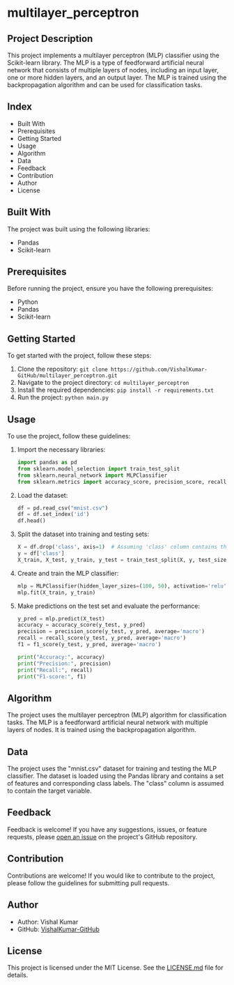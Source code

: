 # multilayer_perceptron

## Project Description

This project implements a multilayer perceptron (MLP) classifier using the Scikit-learn library. The MLP is a type of feedforward artificial neural network that consists of multiple layers of nodes, including an input layer, one or more hidden layers, and an output layer. The MLP is trained using the backpropagation algorithm and can be used for classification tasks.

## Index

- Built With
- Prerequisites
- Getting Started
- Usage
- Algorithm
- Data
- Feedback
- Contribution
- Author
- License

## Built With

The project was built using the following libraries:

- Pandas
- Scikit-learn

## Prerequisites

Before running the project, ensure you have the following prerequisites:

- Python
- Pandas 
- Scikit-learn

## Getting Started

To get started with the project, follow these steps:

1. Clone the repository: `git clone https://github.com/VishalKumar-GitHub/multilayer_perceptron.git`
2. Navigate to the project directory: `cd multilayer_perceptron`
3. Install the required dependencies: `pip install -r requirements.txt`
4. Run the project: `python main.py`

## Usage

To use the project, follow these guidelines:

1. Import the necessary libraries:

   ```python
   import pandas as pd
   from sklearn.model_selection import train_test_split
   from sklearn.neural_network import MLPClassifier
   from sklearn.metrics import accuracy_score, precision_score, recall_score, f1_score
   ```

2. Load the dataset:

   ```python
   df = pd.read_csv("mnist.csv")
   df = df.set_index('id')
   df.head()
   ```

3. Split the dataset into training and testing sets:

   ```python
   X = df.drop('class', axis=1)  # Assuming 'class' column contains the target variable
   y = df['class']
   X_train, X_test, y_train, y_test = train_test_split(X, y, test_size=0.2, random_state=42)
   ```

4. Create and train the MLP classifier:

   ```python
   mlp = MLPClassifier(hidden_layer_sizes=(100, 50), activation='relu', solver='adam', random_state=42)
   mlp.fit(X_train, y_train)
   ```

5. Make predictions on the test set and evaluate the performance:

   ```python
   y_pred = mlp.predict(X_test)
   accuracy = accuracy_score(y_test, y_pred)
   precision = precision_score(y_test, y_pred, average='macro')
   recall = recall_score(y_test, y_pred, average='macro')
   f1 = f1_score(y_test, y_pred, average='macro')

   print("Accuracy:", accuracy)
   print("Precision:", precision)
   print("Recall:", recall)
   print("F1-score:", f1)
   ```

## Algorithm

The project uses the multilayer perceptron (MLP) algorithm for classification tasks. The MLP is a feedforward artificial neural network with multiple layers of nodes. It is trained using the backpropagation algorithm.

## Data

The project uses the "mnist.csv" dataset for training and testing the MLP classifier. The dataset is loaded using the Pandas library and contains a set of features and corresponding class labels. The "class" column is assumed to contain the target variable.

## Feedback

Feedback is welcome! If you have any suggestions, issues, or feature requests, please [open an issue](https://github.com/VishalKumar-GitHub/multilayer_perceptron/issues) on the project's GitHub repository.

## Contribution

Contributions are welcome! If you would like to contribute to the project, please follow the guidelines for submitting pull requests.

## Author

- Author: Vishal Kumar
- GitHub: [VishalKumar-GitHub](https://github.com/VishalKumar-GitHub)

## License

This project is licensed under the MIT License. See the [LICENSE.md](LICENSE.md) file for details.
